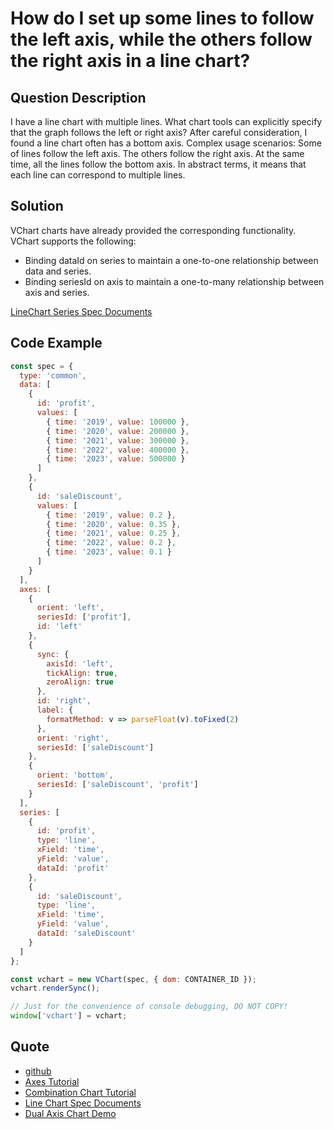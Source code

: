 # How do I set up some lines to follow the left axis, while the others follow the right axis in a line chart?

## Question Description

I have a line chart with multiple lines.
What chart tools can explicitly specify that the graph follows the left or right axis?
After careful consideration, I found a line chart often has a bottom axis.
Complex usage scenarios: Some of lines follow the left axis. The others follow the right axis. At the same time, all the lines follow the bottom axis.
In abstract terms, it means that each line can correspond to multiple lines.

## Solution

VChart charts have already provided the corresponding functionality. VChart supports the following:

- Binding dataId on series to maintain a one-to-one relationship between data and series.
- Binding seriesId on axis to maintain a one-to-many relationship between axis and series.

[LineChart Series Spec Documents](https://visactor.io/vchart/option/commonChart#series-line.type)

## Code Example

```javascript livedemo
const spec = {
  type: 'common',
  data: [
    {
      id: 'profit',
      values: [
        { time: '2019', value: 100000 },
        { time: '2020', value: 200000 },
        { time: '2021', value: 300000 },
        { time: '2022', value: 400000 },
        { time: '2023', value: 500000 }
      ]
    },
    {
      id: 'saleDiscount',
      values: [
        { time: '2019', value: 0.2 },
        { time: '2020', value: 0.35 },
        { time: '2021', value: 0.25 },
        { time: '2022', value: 0.2 },
        { time: '2023', value: 0.1 }
      ]
    }
  ],
  axes: [
    {
      orient: 'left',
      seriesId: ['profit'],
      id: 'left'
    },
    {
      sync: {
        axisId: 'left',
        tickAlign: true,
        zeroAlign: true
      },
      id: 'right',
      label: {
        formatMethod: v => parseFloat(v).toFixed(2)
      },
      orient: 'right',
      seriesId: ['saleDiscount']
    },
    {
      orient: 'bottom',
      seriesId: ['saleDiscount', 'profit']
    }
  ],
  series: [
    {
      id: 'profit',
      type: 'line',
      xField: 'time',
      yField: 'value',
      dataId: 'profit'
    },
    {
      id: 'saleDiscount',
      type: 'line',
      xField: 'time',
      yField: 'value',
      dataId: 'saleDiscount'
    }
  ]
};

const vchart = new VChart(spec, { dom: CONTAINER_ID });
vchart.renderSync();

// Just for the convenience of console debugging, DO NOT COPY!
window['vchart'] = vchart;
```

## Quote

- [github](https://github.com/VisActor/VChart)
- [Axes Tutorial](http://visactor.io/vchart/guide/tutorial_docs/Chart_Concepts/Axes)
- [Combination Chart Tutorial](http://visactor.io/vchart/guide/tutorial_docs/Chart_Types/Combination)
- [Line Chart Spec Documents](https://visactor.io/vchart/option/commonChart#series-line.type)
- [Dual Axis Chart Demo](http://visactor.io/vchart/demo/combination/dual-axis)
